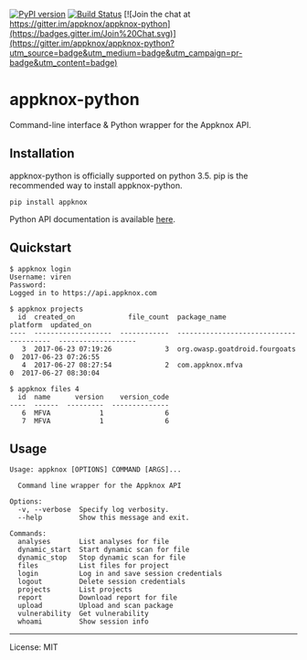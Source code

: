 [![PyPI version](https://badge.fury.io/py/appknox.svg)](https://badge.fury.io/py/appknox)
[![Build Status](https://travis-ci.org/appknox/appknox-python.svg)](https://travis-ci.org/appknox/appknox-python)
[![Join the chat at https://gitter.im/appknox/appknox-python](https://badges.gitter.im/Join%20Chat.svg)](https://gitter.im/appknox/appknox-python?utm_source=badge&utm_medium=badge&utm_campaign=pr-badge&utm_content=badge)

# appknox-python

Command-line interface & Python wrapper for the Appknox API.

## Installation

appknox-python is officially supported on python 3.5. pip is the recommended way to install appknox-python.

```
pip install appknox
```

Python API documentation is available [here](http://appknox.org/appknox-python/).

## Quickstart

```
$ appknox login
Username: viren
Password:
Logged in to https://api.appknox.com

$ appknox projects
  id  created_on             file_count  package_name                     platform  updated_on
----  -------------------  ------------  -----------------------------  ----------  -------------------
   3  2017-06-23 07:19:26             3  org.owasp.goatdroid.fourgoats           0  2017-06-23 07:26:55
   4  2017-06-27 08:27:54             2  com.appknox.mfva                        0  2017-06-27 08:30:04

$ appknox files 4
  id  name      version    version_code
----  ------  ---------  --------------
   6  MFVA            1               6
   7  MFVA            1               6
```

## Usage

```
Usage: appknox [OPTIONS] COMMAND [ARGS]...

  Command line wrapper for the Appknox API

Options:
  -v, --verbose  Specify log verbosity.
  --help         Show this message and exit.

Commands:
  analyses       List analyses for file
  dynamic_start  Start dynamic scan for file
  dynamic_stop   Stop dynamic scan for file
  files          List files for project
  login          Log in and save session credentials
  logout         Delete session credentials
  projects       List projects
  report         Download report for file
  upload         Upload and scan package
  vulnerability  Get vulnerability
  whoami         Show session info
```

---

License: MIT
